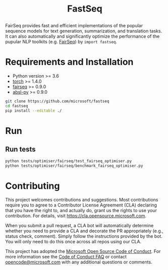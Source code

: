 <h1 align="Center">
  <p> FastSeq
</h1>

FairSeq provides fast and efficient implementations of the popular sequence
models for text generation, summarization, and translation tasks. It can also
automatically and significantly optimize the performance of the pupular NLP
toolkits (e.g. [FairSeq](https://github.com/pytorch/fairseq)) by `import fastseq`.

# Requirements and Installation
* Python version >= 3.6
* [torch]((http://pytorch.org/)) >= 1.4.0
* [fairseq](https://github.com/pytorch/fairseq) >= 0.9.0
* [absl-py](https://github.com/abseil/abseil-py) >= 0.9.0

```bash
git clone https://github.com/microsoft/fastseq
cd fastseq
pip install --editable ./
```

# Run

## Run tests
```bash
python tests/optimiser/fairseq/test_fairseq_optimiser.py
python tests/optimiser/fairseq/benchmark_fairseq_optimiser.py
```


# Contributing

This project welcomes contributions and suggestions.  Most contributions require you to agree to a
Contributor License Agreement (CLA) declaring that you have the right to, and actually do, grant us
the rights to use your contribution. For details, visit https://cla.opensource.microsoft.com.

When you submit a pull request, a CLA bot will automatically determine whether you need to provide
a CLA and decorate the PR appropriately (e.g., status check, comment). Simply follow the instructions
provided by the bot. You will only need to do this once across all repos using our CLA.

This project has adopted the [Microsoft Open Source Code of Conduct](https://opensource.microsoft.com/codeofconduct/).
For more information see the [Code of Conduct FAQ](https://opensource.microsoft.com/codeofconduct/faq/) or
contact [opencode@microsoft.com](mailto:opencode@microsoft.com) with any additional questions or comments.
